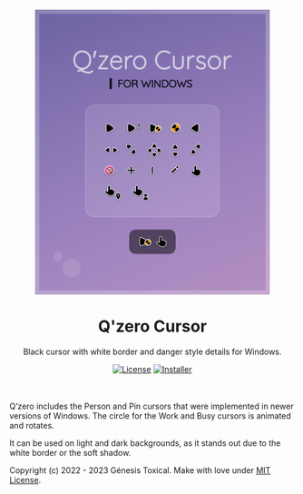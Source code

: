 </br>
<p align="center"></p>
<p align="center"><a href="#"><img src="docs/assets/Preview.png" align="center" alt="Drop Icons"/></a></p>
<h1 align="center">Q'zero Cursor</h1>
<p align="center">Black cursor with white border and danger style details for Windows.</p>

<p align="center">
 <a href="LICENSE"><img alt="License" src="https://img.shields.io/badge/License-MIT-9280FF?style=flat-square&labelColor=343B45"/></a>
 <a href="/installer%20src"><img alt="Installer" src="https://img.shields.io/badge/Installer-Yes-9280FF?style=flat-square&labelColor=343B45"/></a>
</p>
</br>
</br>
Q’zero includes the Person and Pin cursors that were implemented in newer versions of Windows. The circle for the Work and Busy cursors is animated and rotates.

It can be used on light and dark backgrounds, as it stands out due to the white border or the soft shadow.

Copyright (c) 2022 - 2023 Génesis Toxical. Make with love under [MIT License](LICENSE).

</br>
